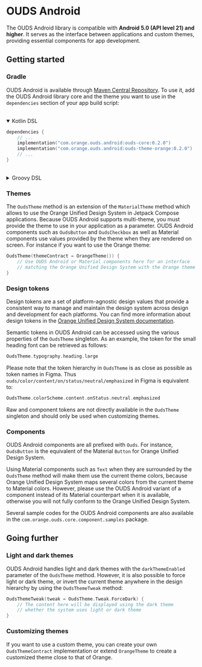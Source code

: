 # OUDS Android

The OUDS Android library is compatible with **Android 5.0 (API level 21) and higher**. It serves as the interface between applications and custom themes, providing essential components for app development.

## Getting started

### Gradle

OUDS Android is available through [Maven Central Repository](https://central.sonatype.com/search?q=com.orange.ouds.android). To use it, add the OUDS Android library core and the theme you want to use in the `dependencies` section of your app build script:</br></br>

<details open>
<summary>Kotlin DSL</summary>

```kotlin
dependencies {
    // ...
    implementation("com.orange.ouds.android:ouds-core:0.2.0")
    implementation("com.orange.ouds.android:ouds-theme-orange:0.2.0")
    // ...
}
```

</details></br>

<details>
<summary>Groovy DSL</summary>

```shell
dependencies {
    // ...
    implementation 'com.orange.ouds.android:ouds-core:0.2.0'
    implementation 'com.orange.ouds.android:ouds-theme-orange:0.2.0'
    // ...
}
```

</details>

### Themes

The `OudsTheme` method is an extension of the `MaterialTheme` method which allows to use the Orange Unified Design System in Jetpack Compose applications. Because OUDS Android supports multi-theme, you must provide the theme to use in your application as a parameter. OUDS Android components such as `OudsButton` and `OudsCheckbox` as well as Material components use values provided by the theme when they are rendered on screen. For instance if you want to use the Orange theme:

```kotlin
OudsTheme(themeContract = OrangeTheme()) {
    // Use OUDS Android or Material components here for an interface
    // matching the Orange Unified Design System with the Orange theme
}
```

### Design tokens

Design tokens are a set of platform-agnostic design values that provide a consistent way to manage and maintain the design system across design and development for each platforms. You can find more information about design tokens in the [Orange Unified Design System documentation](https://unified-design-system.orange.com/472794e18/p/903414-introduction).

Semantic tokens in OUDS Android can be accessed using the various properties of the `OudsTheme` singleton. As an example, the token for the small heading font can be retrieved as follows:

```kotlin
OudsTheme.typography.heading.large
```

Please note that the token hierarchy in `OudsTheme` is as close as possible as token names in Figma. Thus `ouds/color/content/on/status/neutral/emphasized` in Figma is equivalent to:

```kotlin
OudsTheme.colorScheme.content.onStatus.neutral.emphasized
```

Raw and component tokens are not directly available in the `OudsTheme` singleton and should only be used when customizing themes.

### Components

OUDS Android components are all prefixed with `Ouds`. For instance, `OudsButton` is the equivalent of the Material `Button` for Orange Unified Design System.

Using Material components such as `Text` when they are surrounded by the `OudsTheme` method will make them use the current theme colors, because Orange Unified Design System maps several colors from the current theme to Material colors. However, please use the OUDS Android variant of a component instead of its Material counterpart when it is available, otherwise you will not fully conform to the Orange Unified Design System.

Several sample codes for the OUDS Android components are also available in the `com.orange.ouds.core.component.samples` package.

## Going further

### Light and dark themes

OUDS Android handles light and dark themes with the `darkThemeEnabled` parameter of the `OudsTheme` method. However, it is also possible to force light or dark theme, or invert the current theme anywhere in the design hierarchy by using the `OudsThemeTweak` method:

```kotlin
OudsThemeTweak(tweak = OudsTheme.Tweak.ForceDark) {
    // The content here will be displayed using the dark theme
    // whether the system uses light or dark theme
}
```

### Customizing themes

If you want to use a custom theme, you can create your own `OudsThemeContract` implementation or extend `OrangeTheme` to create a customized theme close to that of Orange.

